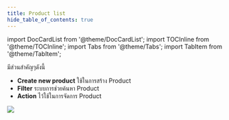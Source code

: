 ```yaml
---
title: Product list
hide_table_of_contents: true
---
```


import DocCardList from '@theme/DocCardList';
import TOCInline from '@theme/TOCInline';
import Tabs from '@theme/Tabs';
import TabItem from '@theme/TabItem';

มีส่วนสำคัญๆดังนี้

- **Create new product** ใช้ในการสร้าง Product
- **Filter** ระบบการช่วยค้นหา Product
- **Action** ไว้ใช้ในการจัดการ Product

![](/img/Product-list.png)

<DocCardList />

